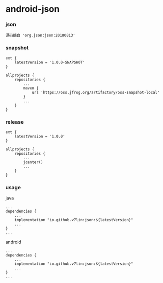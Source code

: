 # android-json

### json

````
源码摘自 'org.json:json:20180813'
````

### snapshot

````
ext {
    latestVersion = '1.0.0-SNAPSHOT'
}

allprojects {
    repositories {
        ...
        maven {
            url 'https://oss.jfrog.org/artifactory/oss-snapshot-local'
        }
        ...
    }
}
````

### release

````
ext {
    latestVersion = '1.0.0'
}

allprojects {
    repositories {
        ...
        jcenter()
        ...
    }
}
````

### usage

java
````
...
dependencies {
    ...
    implementation "io.github.v7lin:json:${latestVersion}"
    ...
}
...
````

android
````
...
dependencies {
    ...
    implementation "io.github.v7lin:json:${latestVersion}"
    ...
}
...
````

